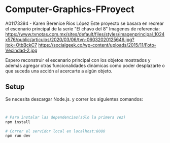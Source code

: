 # Computer-Graphics-FProyect
A01173394 - Karen Berenice Rios López
Este proyecto se basara en recrear el escenario principal de la serie "El chavo del 8"
Imagenes de referencia:
https://www.tvnotas.com.mx/sites/default/files/styles/imagenprincipal_1024x576/public/articulos/2020/03/06/tvn-06032020125646.jpg?itok=OtbBckC7
https://socialgeek.co/wp-content/uploads/2015/11/Foto-Vecindad-2.jpg

Espero reconstruir el escenario principal con los objetos mostrados y además agregar otras funcionalidades dinámicas como poder desplazarte o que suceda una acción al acercarte a algún objeto.
## Setup
Se necesita descargar Node.js. y correr los siguientes comandos:

```python


# Para instalar las dependencias(sólo la primera vez)
npm install

# Correr el servidor local en localhost:8080
npm run dev

```
